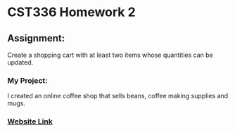 # CST336 Homework 2

## Assignment:
Create a shopping cart with at least two items whose quantities can be updated.

### My Project:
I created an online coffee shop that sells beans, coffee making supplies and mugs. 
### [Website Link](https://lire20-hw2.herokuapp.com/index.html)
